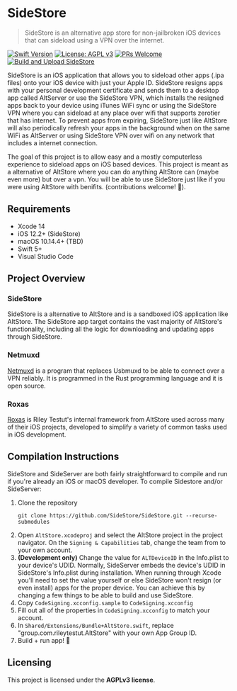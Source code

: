 # SideStore

> SideStore is an alternative app store for non-jailbroken iOS devices that can sideload using a VPN over the internet. 

[![Swift Version](https://img.shields.io/badge/swift-5.0-orange.svg)](https://swift.org/)
[![License: AGPL v3](https://img.shields.io/badge/License-AGPL%20v3-blue.svg)](https://www.gnu.org/licenses/agpl-3.0)
[![PRs Welcome](https://img.shields.io/badge/PRs-welcome-brightgreen.svg)](https://makeapullrequest.com)
[![Build and Upload SideStore](https://github.com/SideStore/SideStore/actions/workflows/build.yml/badge.svg)](https://github.com/SideStore/SideStore/actions/workflows/build.yml)

SideStore is an iOS application that allows you to sideload other apps (.ipa files) onto your iOS device with just your Apple ID. SideStore resigns apps with your personal development certificate and sends them to a desktop app called AltServer or use the SideStore VPN, which installs the resigned apps back to your device using iTunes WiFi sync or using the SideStore VPN where you can sideload at any place over wifi that supports zerotier that has internet. To prevent apps from expiring, SideStore just like AltStore will also periodically refresh your apps in the background when on the same WiFi as AltServer or using SideStore VPN over wifi on any network that includes a internet connection.

The goal of this project is to allow easy and a mostly computerless experience to sideload apps on iOS based devices. This project is meant as a alternative of AltStore where you can do anything AltStore can (maybe even more) but over a vpn. You will be able to use SideStore just like if you were using AltStore with benifits.
 (contributions welcome! 🙂).


## Requirements
- Xcode 14
- iOS 12.2+ (SideStore)
- macOS 10.14.4+ (TBD)
- Swift 5+
- Visual Studio Code

## Project Overview

### SideStore
SideStore is a alternative to AltStore and is a sandboxed iOS application like AltStore. The SideStore app target contains the vast majority of AltStore's functionality, including all the logic for downloading and updating apps through SideStore.

### Netmuxd
[Netmuxd](https://github.com/jkcoxson/netmuxd) is a program that replaces Usbmuxd to be able to connect over a VPN reliably.  It is programmed in the Rust programming language and it is open source.

### Roxas
[Roxas](https://github.com/rileytestut/roxas) is Riley Testut's internal framework from AltStore used across many of their iOS projects, developed to simplify a variety of common tasks used in iOS development.

## Compilation Instructions
SideStore and SideServer are both fairly straightforward to compile and run if you're already an iOS or macOS developer. To compile Sidestore and/or SideServer:

1. Clone the repository 
	```
	git clone https://github.com/SideStore/SideStore.git --recurse-submodules
	```
2. Open `AltStore.xcodeproj` and select the AltStore project in the project navigator. On the `Signing & Capabilities` tab, change the team from to your own account.
3. **(Development only)** Change the value for `ALTDeviceID` in the Info.plist to your device's UDID. Normally, SideServer embeds the device's UDID in SideStore's Info.plist during installation. When running through Xcode you'll need to set the value yourself or else SideStore won't resign (or even install) apps for the proper device. You can achieve this by changing a few things to be able to build and use SideStore.
5. Copy `CodeSigning.xcconfig.sample` to `CodeSigning.xcconfig`
6. Fill out all of the properties in `CodeSigning.xcconfig` to match your account.
7. In `Shared/Extensions/Bundle+AltStore.swift`, replace "group.com.rileytestut.AltStore" with your own App Group ID. 
8. Build + run app! 🎉

## Licensing

This project is licensed under the **AGPLv3 license**.
